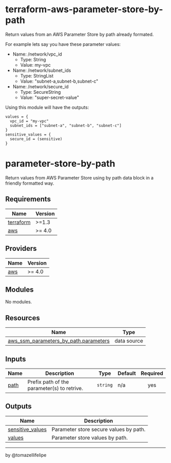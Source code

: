 # terraform-aws-parameter-store-by-path

Return values from an AWS Parameter Store by path already formated.

For example lets say you have these parameter values:

- Name: /network/vpc_id
  - Type: String
  - Value: my-vpc
- Name: /network/subnet_ids
  - Type: StringList
  - Value: "subnet-a,subnet-b,subnet-c"
- Name: /network/secure_id
  - Type: SecureString
  - Value: "super-secret-value"


Using this module will have the outputs:
```hcl
values = {
  vpc_id = "my-vpc"
  subnet_ids = ["subnet-a", "subnet-b", "subnet-c"]
}
sensitive_values = {
  secure_id = (sensitive)
}
```
<!-- BEGIN_TF_DOCS -->
# parameter-store-by-path

Return values from AWS Parameter Store using by path data block in a friendly formatted way.

## Requirements

| Name | Version |
|------|---------|
| <a name="requirement_terraform"></a> [terraform](#requirement\_terraform) | >=1.3 |
| <a name="requirement_aws"></a> [aws](#requirement\_aws) | >= 4.0 |

## Providers

| Name | Version |
|------|---------|
| <a name="provider_aws"></a> [aws](#provider\_aws) | >= 4.0 |

## Modules

No modules.

## Resources

| Name | Type |
|------|------|
| [aws_ssm_parameters_by_path.parameters](https://registry.terraform.io/providers/hashicorp/aws/latest/docs/data-sources/ssm_parameters_by_path) | data source |

## Inputs

| Name | Description | Type | Default | Required |
|------|-------------|------|---------|:--------:|
| <a name="input_path"></a> [path](#input\_path) | Prefix path of the parameter(s) to retrive. | `string` | n/a | yes |

## Outputs

| Name | Description |
|------|-------------|
| <a name="output_sensitive_values"></a> [sensitive\_values](#output\_sensitive\_values) | Parameter store secure values by path. |
| <a name="output_values"></a> [values](#output\_values) | Parameter store values by path. |

---
by @tomazellifelipe
<!-- END_TF_DOCS -->